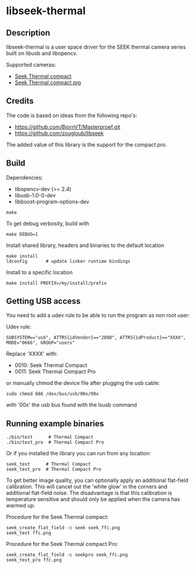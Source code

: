 # libseek-thermal

## Description

libseek-thermal is a user space driver for the SEEK thermal camera series built on libusb and libopencv.

Supported cameras:
* [Seek Thermal compact](http://www.thermal.com/products/compact/)
* [Seek Thermal compact pro](http://www.thermal.com/products/compactpro)

## Credits

The code is based on ideas from the following repo's:
* https://github.com/BjornVT/Masterproef.git
* https://github.com/zougloub/libseek

The added value of this library is the support for the compact pro.

## Build

Dependencies:
* libopencv-dev (>= 2.4)
* libusb-1.0-0-dev
* libboost-program-options-dev

```
make
```

To get debug verbosity, build with

```
make DEBUG=1
```

Install shared library, headers and binaries to the default location

```
make install
ldconfig       # update linker runtime bindings
```

Install to a specific location

```
make install PREFIX=/my/install/prefix
```

## Getting USB access

You need to add a udev rule to be able to run the program as non root user:

Udev rule:

```
SUBSYSTEM=="usb", ATTRS{idVendor}=="289D", ATTRS{idProduct}=="XXXX", MODE="0666", GROUP="users"
```

Replace 'XXXX' with:
* 0010: Seek Thermal Compact
* 0011: Seek Thermal Compact Pro

or manually chmod the device file after plugging the usb cable:

```
sudo chmod 666 /dev/bus/usb/00x/00x
```

with '00x' the usb bus found with the lsusb command

## Running example binaries

```
./bin/test      # Thermal Compact
./bin/test_pro  # Thermal Compact Pro
```

Or if you installed the library you can run from any location:

```
seek_test      # Thermal Compact
seek_test_pro  # Thermal Compact Pro
```

To get better image quality, you can optionally apply an additional flat-field calibration.
This will cancel out the 'white glow' in the corners and additional flat-field noise.
The disadvantage is that this calibration is temperature sensitive and should only be applied
when the camera has warmed up.

Procedure for the Seek Thermal compact:

```
seek_create_flat_field -c seek seek_ffc.png
seek_test ffc.png
```

Procedure for the Seek Thermal compact Pro:

```
seek_create_flat_field -c seekpro seek_ffc.png
seek_test_pro ffc.png
```
